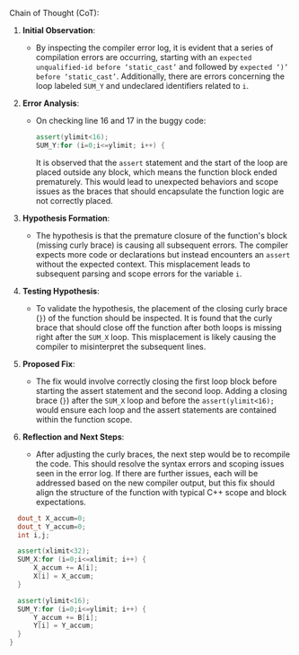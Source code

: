 Chain of Thought (CoT):

1. **Initial Observation**:
   - By inspecting the compiler error log, it is evident that a series of compilation errors are occurring, starting with an `expected unqualified-id before ‘static_cast’` and followed by `expected ‘)’ before ‘static_cast’`. Additionally, there are errors concerning the loop labeled `SUM_Y` and undeclared identifiers related to `i`.

2. **Error Analysis**:
   - On checking line 16 and 17 in the buggy code:
     ```cpp
     assert(ylimit<16);
     SUM_Y:for (i=0;i<=ylimit; i++) {
     ```
     It is observed that the `assert` statement and the start of the loop are placed outside any block, which means the function block ended prematurely. This would lead to unexpected behaviors and scope issues as the braces that should encapsulate the function logic are not correctly placed.

3. **Hypothesis Formation**:
   - The hypothesis is that the premature closure of the function's block (missing curly brace) is causing all subsequent errors. The compiler expects more code or declarations but instead encounters an `assert` without the expected context. This misplacement leads to subsequent parsing and scope errors for the variable `i`.

4. **Testing Hypothesis**:
   - To validate the hypothesis, the placement of the closing curly brace (`}`) of the function should be inspected. It is found that the curly brace that should close off the function after both loops is missing right after the `SUM_X` loop. This misplacement is likely causing the compiler to misinterpret the subsequent lines.

5. **Proposed Fix**:
   - The fix would involve correctly closing the first loop block before starting the assert statement and the second loop. Adding a closing brace (`}`) after the `SUM_X` loop and before the `assert(ylimit<16);` would ensure each loop and the assert statements are contained within the function scope.

6. **Reflection and Next Steps**:
   - After adjusting the curly braces, the next step would be to recompile the code. This should resolve the syntax errors and scoping issues seen in the error log. If there are further issues, each will be addressed based on the new compiler output, but this fix should align the structure of the function with typical C++ scope and block expectations.

```cpp
  dout_t X_accum=0;
  dout_t Y_accum=0;
  int i,j;

  assert(xlimit<32);
  SUM_X:for (i=0;i<=xlimit; i++) {
      X_accum += A[i];
      X[i] = X_accum;
  }

  assert(ylimit<16);
  SUM_Y:for (i=0;i<=ylimit; i++) {
      Y_accum += B[i];
      Y[i] = Y_accum;
  }
}
```